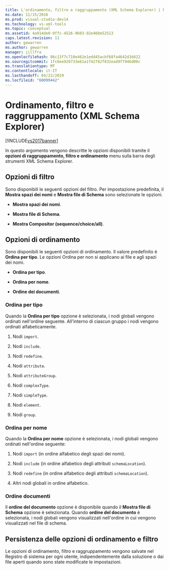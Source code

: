 ```yaml
---
title: L'ordinamento, filtro e raggruppamento (XML Schema Explorer) | Microsoft Docs
ms.date: 11/15/2016
ms.prod: visual-studio-dev14
ms.technology: vs-xml-tools
ms.topic: conceptual
ms.assetid: 4a914de0-9ffc-4526-9603-92e460e52513
caps.latest.revision: 11
author: gewarren
ms.author: gewarren
manager: jillfra
ms.openlocfilehash: 86c13f7c710e462e1edd45acbf68fa4642d3d422
ms.sourcegitcommit: 1fc6ee928733e61a1f42782f832ead9f7946d00c
ms.translationtype: MT
ms.contentlocale: it-IT
ms.lasthandoff: 04/22/2019
ms.locfileid: "60099442"
---
```

# <a name="sorting-filtering-and-grouping-xml-schema-explorer"></a>Ordinamento, filtro e raggruppamento (XML Schema Explorer)
[!INCLUDE[vs2017banner](../includes/vs2017banner.md)]

In questo argomento vengono descritte le opzioni disponibili tramite il **opzioni di raggruppamento, filtro e ordinamento** menu sulla barra degli strumenti XML Schema Explorer.  
  
## <a name="filter-options"></a>Opzioni di filtro  
 Sono disponibili le seguenti opzioni del filtro. Per impostazione predefinita, il **Mostra spazi dei nomi** e **Mostra file di Schema** sono selezionate le opzioni.  
  
- **Mostra spazi dei nomi**.  
  
- **Mostra file di Schema**.  
  
- **Mostra Compositor (sequence/choice/all)**.  
  
## <a name="sorting-options"></a>Opzioni di ordinamento  
 Sono disponibili le seguenti opzioni di ordinamento. Il valore predefinito è **Ordina per tipo**. Le opzioni Ordina per non si applicano ai file e agli spazi dei nomi.  
  
- **Ordina per tipo**.  
  
- **Ordina per nome**.  
  
- **Ordine dei documenti**.  
  
### <a name="sort-by-type"></a>Ordina per tipo  
 Quando la **Ordina per tipo** opzione è selezionata, i nodi globali vengono ordinati nell'ordine seguente. All'interno di ciascun gruppo i nodi vengono ordinati alfabeticamente.  
  
1. Nodi `import`.  
  
2. Nodi `include`.  
  
3. Nodi `redefine`.  
  
4. Nodi `attribute`.  
  
5. Nodi `attributeGroup`.  
  
6. Nodi `complexType`.  
  
7. Nodi `simpleType`.  
  
8. Nodi `element`.  
  
9. Nodi `group`.  
  
### <a name="sort-by-name"></a>Ordina per nome  
 Quando la **Ordina per nome** opzione è selezionata, i nodi globali vengono ordinati nell'ordine seguente:  
  
1. Nodi `import` (in ordine alfabetico degli spazi dei nomi).  
  
2. Nodi `include` (in ordine alfabetico degli attributi `schemaLocation`).  
  
3. Nodi `redefine` (in ordine alfabetico degli attributi `schemaLocation`).  
  
4. Altri nodi globali in ordine alfabetico.  
  
### <a name="document-order"></a>Ordine documenti  
 Il **ordine del documento** opzione è disponibile quando il **Mostra file di Schema** opzione è selezionata. Quando **ordine del documento** è selezionata, i nodi globali vengono visualizzati nell'ordine in cui vengono visualizzati nel file di schema.  
  
## <a name="persisting-sortfilter-options"></a>Persistenza delle opzioni di ordinamento e filtro  
 Le opzioni di ordinamento, filtro e raggruppamento vengono salvate nel Registro di sistema per ogni utente, indipendentemente dalla soluzione o dai file aperti quando sono state modificate le impostazioni.
